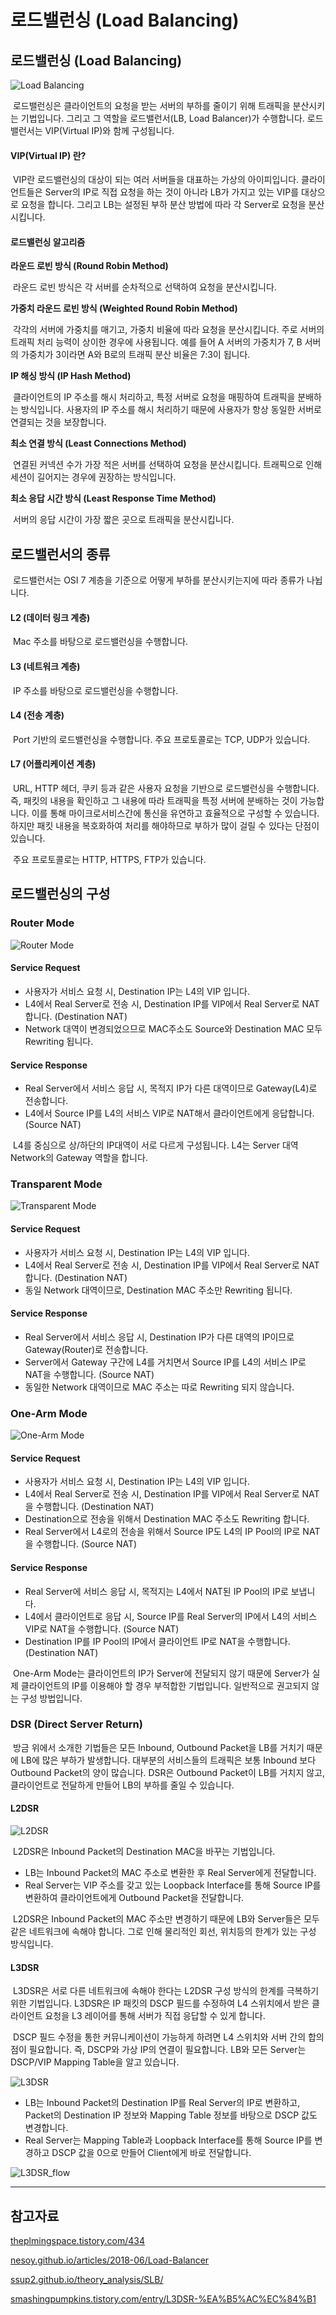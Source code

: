 # 로드밸런싱 (Load Balancing)

## 로드밸런싱 (Load Balancing)

![Load Balancing](./images/load_balancing.jpg)

 로드밸런싱은 클라이언트의 요청을 받는 서버의 부하를 줄이기 위해 트래픽을 분산시키는 기법입니다. 그리고 그 역할을 로드밸런서(LB, Load Balancer)가 수행합니다. 로드밸런서는 VIP(Virtual IP)와 함께 구성됩니다.

#### VIP(Virtual IP) 란?

 VIP란 로드밸런싱의 대상이 되는 여러 서버들을 대표하는 가상의 아이피입니다. 클라이언트들은 Server의 IP로 직접 요청을 하는 것이 아니라 LB가 가지고 있는 VIP를 대상으로 요청을 합니다. 그리고 LB는 설정된 부하 분산 방법에 따라 각 Server로 요청을 분산시킵니다.

#### 로드밸런싱 알고리즘

**라운드 로빈 방식 (Round Robin Method)**

 라운드 로빈 방식은 각 서버를 순차적으로 선택하여 요청을 분산시킵니다.

**가중치 라운드 로빈 방식 (Weighted Round Robin Method)**

 각각의 서버에 가중치를 매기고, 가중치 비율에 따라 요청을 분산시킵니다. 주로 서버의 트래픽 처리 능력이 상이한 경우에 사용됩니다. 예를 들어 A 서버의 가중치가 7, B 서버의 가중치가 3이라면 A와 B로의 트래픽 분산 비율은 7:3이 됩니다.

**IP 해싱 방식 (IP Hash Method)**

 클라이언트의 IP 주소를 해시 처리하고, 특정 서버로 요청을 매핑하여 트래픽을 분배하는 방식입니다. 사용자의 IP 주소를 해시 처리하기 때문에 사용자가 항상 동일한 서버로 연결되는 것을 보장합니다.

**최소 연결 방식 (Least Connections Method)**

 연결된 커넥션 수가 가장 적은 서버를 선택하여 요청을 분산시킵니다. 트래픽으로 인해 세션이 길어지는 경우에 권장하는 방식입니다.

**최소 응답 시간 방식 (Least Response Time Method)**

 서버의 응답 시간이 가장 짧은 곳으로 트래픽을 분산시킵니다.

## 로드밸런서의 종류

 로드밸런서는 OSI 7 계층을 기준으로 어떻게 부하를 분산시키는지에 따라 종류가 나뉩니다.

#### L2 (데이터 링크 계층)

 Mac 주소를 바탕으로 로드밸런싱을 수행합니다.

#### L3 (네트워크 계층)

 IP 주소를 바탕으로 로드밸런싱을 수행합니다.

#### L4 (전송 계층)

 Port 기반의 로드밸런싱을 수행합니다. 주요 프로토콜로는 TCP, UDP가 있습니다.

#### L7 (어플리케이션 계층)

 URL, HTTP 헤더, 쿠키 등과 같은 사용자 요청을 기반으로 로드밸런싱을 수행합니다. 즉, 패킷의 내용을 확인하고 그 내용에 따라 트래픽을 특정 서버에 분배하는 것이 가능합니다. 이를 통해 마이크로서비스간에 통신을 유연하고 효율적으로 구성할 수 있습니다. 하지만 패킷 내용을 복호화하여 처리를 해야하므로 부하가 많이 걸릴 수 있다는 단점이 있습니다.

 주요 프로토콜로는 HTTP, HTTPS, FTP가 있습니다.

## 로드밸런싱의 구성

### Router Mode

![Router Mode](./images/router_mode.png)

#### Service Request

-   사용자가 서비스 요청 시, Destination IP는 L4의 VIP 입니다.
-   L4에서 Real Server로 전송 시, Destination IP를 VIP에서 Real Server로 NAT 합니다. (Destination NAT)
-   Network 대역이 변경되었으므로 MAC주소도 Source와 Destination MAC 모두 Rewriting 됩니다.

#### Service Response

-   Real Server에서 서비스 응답 시, 목적지 IP가 다른 대역이므로 Gateway(L4)로 전송합니다.
-   L4에서 Source IP를 L4의 서비스 VIP로 NAT해서 클라이언트에게 응답합니다. (Source NAT)

 L4를 중심으로 상/하단의 IP대역이 서로 다르게 구성됩니다. L4는 Server 대역 Network의 Gateway 역할을 합니다.

### Transparent Mode

![Transparent Mode](./images/transparent_mode.png)

#### Service Request

-   사용자가 서비스 요청 시, Destination IP는 L4의 VIP 입니다.
-   L4에서 Real Server로 전송 시, Destination IP를 VIP에서 Real Server로 NAT 합니다. (Destination NAT)
-   동일 Network 대역이므로, Destination MAC 주소만 Rewriting 됩니다.

#### Service Response

-   Real Server에서 서비스 응답 시, Destination IP가 다른 대역의 IP이므로 Gateway(Router)로 전송합니다.
-   Server에서 Gateway 구간에 L4를 거치면서 Source IP를 L4의 서비스 IP로 NAT을 수행합니다. (Source NAT)
-   동일한 Network 대역이므로 MAC 주소는 따로 Rewriting 되지 않습니다.

### One-Arm Mode

![One-Arm Mode](./images/one_arm_mode.png)

#### Service Request

-   사용자가 서비스 요청 시, Destination IP는 L4의 VIP 입니다.
-   L4에서 Real Server로 전송 시, Destination IP를 VIP에서 Real Server로 NAT을 수행합니다. (Destination NAT)
-   Destination으로 전송을 위해서 Destination MAC 주소도 Rewriting 합니다.
-   Real Server에서 L4로의 전송을 위해서 Source IP도 L4의 IP Pool의 IP로 NAT을 수행합니다. (Source NAT)

#### Service Response

-   Real Server에 서비스 응답 시, 목적지는 L4에서 NAT된 IP Pool의 IP로 보냅니다.
-   L4에서 클라이언트로 응답 시, Source IP를 Real Server의 IP에서 L4의 서비스 VIP로 NAT을 수행합니다. (Source NAT)
-   Destination IP를 IP Pool의 IP에서 클라이언트 IP로 NAT을 수행합니다. (Destination NAT)

 One-Arm Mode는 클라이언트의 IP가 Server에 전달되지 않기 때문에 Server가 실제 클라이언트의 IP를 이용해야 할 경우 부적합한 기법입니다. 일반적으로 권고되지 않는 구성 방법입니다.

### DSR (Direct Server Return)

 방금 위에서 소개한 기법들은 모든 Inbound, Outbound Packet을 LB를 거치기 때문에 LB에 많은 부하가 발생합니다. 대부분의 서비스들의 트래픽은 보통 Inbound 보다 Outbound Packet의 양이 많습니다. DSR은 Outbound Packet이 LB를 거치지 않고, 클라이언트로 전달하게 만들어 LB의 부하를 줄일 수 있습니다.

#### L2DSR

![L2DSR](./images/l2dsr.png)

 L2DSR은 Inbound Packet의 Destination MAC을 바꾸는 기법입니다.

-   LB는 Inbound Packet의 MAC 주소로 변환한 후 Real Server에게 전달합니다.
-   Real Server는 VIP 주소를 갖고 있는 Loopback Interface를 통해 Source IP를 변환하여 클라이언트에게 Outbound Packet을 전달합니다.

 L2DSR은 Inbound Packet의 MAC 주소만 변경하기 때문에 LB와 Server들은 모두 같은 네트워크에 속해야 합니다. 그로 인해 물리적인 회선, 위치등의 한계가 있는 구성 방식입니다.

#### L3DSR

 L3DSR은 서로 다른 네트워크에 속해야 한다는 L2DSR 구성 방식의 한계를 극복하기 위한 기법입니다. L3DSR은 IP 패킷의 DSCP 필드를 수정하여 L4 스위치에서 받은 클라이언트 요청을 L3 레이어를 통해 서버가 직접 응답할 수 있게 합니다.

 DSCP 필드 수정을 통한 커뮤니케이션이 가능하게 하려면 L4 스위치와 서버 간의 합의점이 필요합니다. 즉, DSCP와 가상 IP의 연결이 필요합니다. LB와 모든 Server는 DSCP/VIP Mapping Table을 알고 있습니다.

![L3DSR](./images/l3dsr.png)

-   LB는 Inbound Packet의 Destination IP를 Real Server의 IP로 변환하고, Packet의 Destination IP 정보와 Mapping Table 정보를 바탕으로 DSCP 값도 변경합니다.
-   Real Server는 Mapping Table과 Loopback Interface를 통해 Source IP를 변경하고 DSCP 값을 0으로 만들어 Client에게 바로 전달합니다.

![L3DSR_flow](./images/l3dsr_flow.png)

---

## 참고자료

[theplmingspace.tistory.com/434](https://theplmingspace.tistory.com/434)

[nesoy.github.io/articles/2018-06/Load-Balancer](https://nesoy.github.io/articles/2018-06/Load-Balancer)

[ssup2.github.io/theory\_analysis/SLB/](https://ssup2.github.io/theory_analysis/SLB/)

[smashingpumpkins.tistory.com/entry/L3DSR-%EA%B5%AC%EC%84%B1](https://smashingpumpkins.tistory.com/entry/L3DSR-%EA%B5%AC%EC%84%B1)
